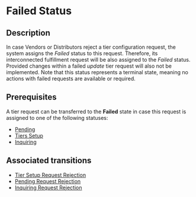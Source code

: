 # Failed Status 
## Description
In case Vendors or Distributors reject a tier configuration request, the system assigns the *Failed* status to this request. Therefore, its interconnected fulfillment request will be also assigned to the *Failed* status. Provided changes within a failed *update* tier request will also not be implemented. Note that this status represents a terminal state, meaning no actions with failed requests are available or required.
## Prerequisites
A tier request can be transferred to the **Failed** state in case this request is assigned to one of the following statuses: 

* [Pending](s-b-pending.html)
* [Tiers Setup](s-c-tiers-setup.html)
* [Inquiring](s-d-inquiring.html)

## Associated transitions
* [Tier Setup Request Rejection](t-16-tier-failed.html) 
* [Pending Request Rejection](t-15-pend-failed.html)
* [Inquiring Request Rejection](t-13-inq-failed.html)
